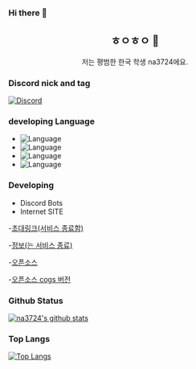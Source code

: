 ### Hi there 👋
<h2 align="center">ㅎㅇㅎㅇ 👋</h2>
<p align="center">저는 평범한 한국 학생 na3724에요.</p>

### Discord nick and tag

[![Discord](https://discord.c99.nl/widget/theme-1/816287619235315712.png)](http://discord.com/users/816287619235315712)

### developing Language

- ![Language](https://img.shields.io/badge/language-python-brightgreen)
- ![Language](https://img.shields.io/badge/language-html-brightgreen)
- ![Language](https://img.shields.io/badge/language-css-brightgreen)
- ![Language](https://img.shields.io/badge/language-javascript-brightgreen)



### Developing

- Discord Bots
- Internet SITE

-[초대링크(서비스 종료함)](https://discord.com/oauth2/authorize?client_id=800193013292335145&scope=bot&permissions=1610607742)

-[정보(는 서비스 종료)](https://koreanbots.dev/bots/800193013292335145)

-[오픈소스](https://github.com/na3724/haziel_public/blob/main/haziel.py)

-[오픈소스 cogs 버전](https://github.com/na3724/haziel_cogs-version/blob/main/cogs/Core.py)

### Github Status

[![na3724's github stats](https://github-readme-stats.vercel.app/api?username=na3724&bg_color=ffa745,fe869f,ef7ac8,a083ed,43aeff&title_color=fff&text_color=fff&show_icons=true&count_private=true)](https://github.com/na3724/github-readme-stats)

### Top Langs

[![Top Langs](https://github-readme-stats-56wilbndq.vercel.app/api/top-langs/?username=na3724&langs_count=20&layout=compact)](https://github.com/na3724/github-readme-stats)
